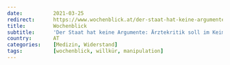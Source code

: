 ```yaml
---
date:          2021-03-25
redirect:      https://www.wochenblick.at/der-staat-hat-keine-argumente-aerztekritik-soll-im-keim-erstickt-werden/
title:         Wochenblick
subtitle:      'Der Staat hat keine Argumente: Ärztekritik soll im Keim erstickt werden'
country:       AT
categories:    [Medizin, Widerstand]
tags:          [wochenblick, willkür, manipulation]
---
```

